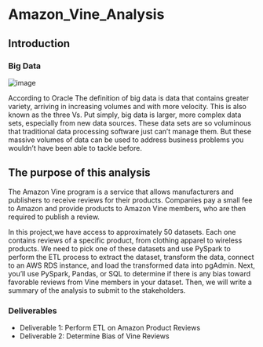 # Amazon_Vine_Analysis
## Introduction
### Big Data
![image](https://user-images.githubusercontent.com/89704371/179875419-cd4aa444-83da-4bbc-9bdf-dd3b9c2da6b7.png)

According to Oracle The definition of big data is data that contains greater variety, arriving in increasing volumes and with more velocity. This is also known as the three Vs.
Put simply, big data is larger, more complex data sets, especially from new data sources. These data sets are so voluminous that traditional data processing software just can’t manage them. But these massive volumes of data can be used to address business problems you wouldn’t have been able to tackle before.

## The purpose of this analysis

The Amazon Vine program is a service that allows manufacturers and publishers to receive reviews for their products. Companies pay a small fee to Amazon and provide products to Amazon Vine members, who are then required to publish a review.

In this project,we have access to approximately 50 datasets. Each one contains reviews of a specific product, from clothing apparel to wireless products. We need to pick one of these datasets and use PySpark to perform the ETL process to extract the dataset, transform the data, connect to an AWS RDS instance, and load the transformed data into pgAdmin. Next, you’ll use PySpark, Pandas, or SQL to determine if there is any bias toward favorable reviews from Vine members in your dataset. Then, we will write a summary of the analysis to submit to the stakeholders.

### Deliverables
* Deliverable 1: Perform ETL on Amazon Product Reviews
* Deliverable 2: Determine Bias of Vine Reviews
